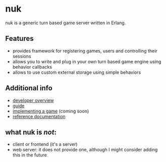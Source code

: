 nuk
=====

nuk is a generic turn based game server written in Erlang.

Features
--------

- provides framework for registering games, users and controlling their sessions
- allows you to write and plug in your own turn based game engine using behavior callbacks
- allows to use custom external storage using simple behaviors

Additional info
---------------

- [developer overview](guide/developer-overview.md)
- [guide](guide/guide.md)
- [implementing a game](guide/implementing-a-game.md) (coming soon)
- [reference documentation](doc/README.md)

what nuk is *not*:
------------------

- client or frontend (it's a server)
- web server: it does not provide one, although I might consider adding this in the future

